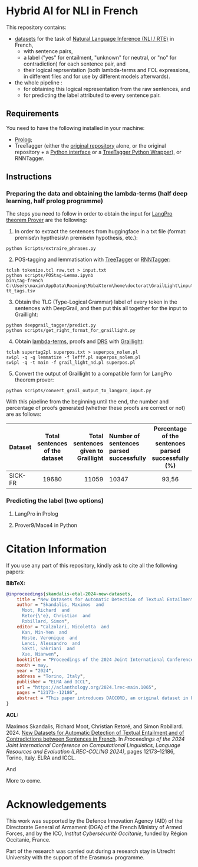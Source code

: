# Hybrid AI for NLI in French

This repository contains: 
- [datasets](https://huggingface.co/maximoss) for the task of [Natural Language Inference (NLI / RTE)](https://en.wikipedia.org/wiki/Textual_entailment) in French,
  - with sentence pairs,
  - a label ("yes" for entailment, "unknown" for neutral, or "no" for contradiction) for each sentence pair, and
  - their logical reprsentation (both lambda-terms and FOL expressions, in different files and for use by different models afterwards).
- the whole pipeline :
  - for obtaining this logical representation from the raw sentences, and
  - for predicting the label attributed to every sentence pair.

## Requirements

You need to have the following installed in your machine:
- [Prolog](https://www.swi-prolog.org/download/stable);
- TreeTagger (either the [original repository](https://www.cis.uni-muenchen.de/~schmid/tools/TreeTagger) alone, or the original repository + a [Python interface](https://github.com/miotto/treetagger-python) or a [TreeTagger Python Wrapper](https://treetaggerwrapper.readthedocs.io/en/latest)), or RNNTagger.

## Instructions
### Preparing the data and obtaining the lambda-terms (half deep learning, half prolog programme)
The steps you need to follow in order to obtain the input for [LangPro theorem Prover](https://github.com/kovvalsky/LangPro/tree/nl) are the following:
1. In order to extract the sentences from huggingface in a txt file (format: premise\n hypthesis\n premise\n hypothesis, etc.):
```
python Scripts/extraire_phrases.py
```
2. POS-tagging and lemmatisation with [TreeTagger](https://www.cis.uni-muenchen.de/~schmid/tools/TreeTagger) or [RNNTagger](https://www.cis.uni-muenchen.de/~schmid/tools/RNNTagger):
```
tclsh tokenize.tcl raw.txt > input.txt
python scripts/POStag-Lemma.ipynb
bin\tag-french C:\Users\maxim\AppData\Roaming\MobaXterm\home\doctorat\GrailLight\input.txt tt_tags.tsv
```
3. Obtain the TLG (Type-Logical Grammar) label of every token in the sentences with DeepGrail, and then put this all together for the input to Graillight:
```
python deepgrail_tagger/predict.py
python scripts/get_right_format_for_graillight.py
```
4. Obtain [lambda-terms](https://en.wikipedia.org/wiki/Lambda_calculus), proofs and [DRS](https://en.wikipedia.org/wiki/Discourse_representation_theory) with [Graillight](https://github.com/RichardMoot/GrailLight):
```
tclsh supertag2pl superpos.txt > superpos_nolem.pl
swipl -q -g lemmatize -f lefff.pl superpos_nolem.pl
swipl -q -t main -f grail_light_nd.pl superpos.pl
```
5. Convert the output of Graillight to a compatible form for LangPro theorem prover:
```
python scripts/convert_grail_output_to_langpro_input.py
```

With this pipeline from the beginning until the end, the number and percentage of proofs generated (whether these proofs are correct or not) are as follows:

| Dataset       | Total sentences of the dataset | Total sentences given to Graillight | Number of sentences parsed successfully     |  Percentage of the sentences parsed successfully (%)       | Number of sentences failed to be parsed     |  Percentage of failures in parsing (%)    | 
| :------------- | :----------: | -----------: | :------------- | :----------: |  :----------: |  :----------: |
|  SICK-FR | 19680  | 11059    | 10347 |  93,56 | 712 |   6,44 |


### Predicting the label (two options)

1. LangPro in Prolog

2. Prover9/Mace4 in Python
   
# Citation Information

If you use any part of this repository, kindly ask to cite all the following papers:

**BibTeX:**

````BibTeX
@inproceedings{skandalis-etal-2024-new-datasets,
    title = "New Datasets for Automatic Detection of Textual Entailment and of Contradictions between Sentences in {F}rench",
    author = "Skandalis, Maximos  and
      Moot, Richard  and
      Retor{\'e}, Christian  and
      Robillard, Simon",
    editor = "Calzolari, Nicoletta  and
      Kan, Min-Yen  and
      Hoste, Veronique  and
      Lenci, Alessandro  and
      Sakti, Sakriani  and
      Xue, Nianwen",
    booktitle = "Proceedings of the 2024 Joint International Conference on Computational Linguistics, Language Resources and Evaluation (LREC-COLING 2024)",
    month = may,
    year = "2024",
    address = "Torino, Italy",
    publisher = "ELRA and ICCL",
    url = "https://aclanthology.org/2024.lrec-main.1065",
    pages = "12173--12186",
    abstract = "This paper introduces DACCORD, an original dataset in French for automatic detection of contradictions between sentences. It also presents new, manually translated versions of two datasets, namely the well known dataset RTE3 and the recent dataset GQNLI, from English to French, for the task of natural language inference / recognising textual entailment, which is a sentence-pair classification task. These datasets help increase the admittedly limited number of datasets in French available for these tasks. DACCORD consists of 1034 pairs of sentences and is the first dataset exclusively dedicated to this task and covering among others the topic of the Russian invasion in Ukraine. RTE3-FR contains 800 examples for each of its validation and test subsets, while GQNLI-FR is composed of 300 pairs of sentences and focuses specifically on the use of generalised quantifiers. Our experiments on these datasets show that they are more challenging than the two already existing datasets for the mainstream NLI task in French (XNLI, FraCaS). For languages other than English, most deep learning models for NLI tasks currently have only XNLI available as a training set. Additional datasets, such as ours for French, could permit different training and evaluation strategies, producing more robust results and reducing the inevitable biases present in any single dataset.",
}
````

**ACL:**

Maximos Skandalis, Richard Moot, Christian Retoré, and Simon Robillard. 2024. [New Datasets for Automatic Detection of Textual Entailment and of Contradictions between Sentences in French](https://aclanthology.org/2024.lrec-main.1065). In *Proceedings of the 2024 Joint International Conference on Computational Linguistics, Language Resources and Evaluation (LREC-COLING 2024)*, pages 12173–12186, Torino, Italy. ELRA and ICCL.

And

More to come.

# Acknowledgements

This work was supported by the Defence Innovation Agency (AID) of the Directorate General of Armament (DGA) of the French Ministry of Armed Forces, and by the ICO, _Institut Cybersécurité Occitanie_, funded by Région Occitanie, France. 

Part of the research was carried out during a research stay in Utrecht University with the support of the Erasmus+ programme.

